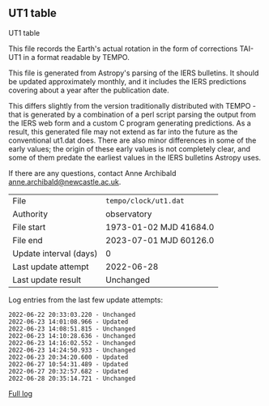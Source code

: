 
## UT1 table

UT1 table

This file records the Earth's actual rotation in the form of
corrections TAI-UT1 in a format readable by TEMPO.

This file is generated from Astropy's parsing of the IERS
bulletins. It should be updated approximately monthly, and it
includes the IERS predictions covering about a year after the
publication date.

This differs slightly from the version traditionally distributed
with TEMPO - that is generated by a combination of a perl script
parsing the output from the IERS web form and a custom C program
generating predictions. As a result, this generated file may not
extend as far into the future as the conventional ut1.dat does.
There are also minor differences in some of the early values; the
origin of these early values is not completely clear, and some of
them predate the earliest values in the IERS bulletins Astropy uses.

If there are any questions, contact Anne Archibald
<anne.archibald@newcastle.ac.uk>.

|     |     |
|:--- |:--- |
| File | `tempo/clock/ut1.dat` |
| Authority | observatory |
| File start | 1973-01-02 MJD 41684.0 |
| File end | 2023-07-01 MJD 60126.0 |
| Update interval (days) | 0 |
| Last update attempt | 2022-06-28 |
| Last update result | Unchanged |

Log entries from the last few update attempts:
```
2022-06-22 20:33:03.220 - Unchanged
2022-06-23 14:01:08.966 - Updated
2022-06-23 14:08:51.815 - Unchanged
2022-06-23 14:10:28.636 - Unchanged
2022-06-23 14:16:02.552 - Unchanged
2022-06-23 14:24:50.933 - Unchanged
2022-06-23 20:34:20.600 - Updated
2022-06-27 10:54:31.489 - Updated
2022-06-27 20:32:57.682 - Updated
2022-06-28 20:35:14.721 - Unchanged
```
[Full log](https://raw.githubusercontent.com/ipta/pulsar-clock-corrections/main/log/tempo/clock/ut1.dat.log)
